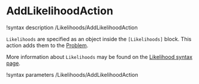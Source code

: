 # AddLikelihoodAction

!syntax description /Likelihoods/AddLikelihoodAction

`Likelihoods` are specified as an object inside the `[Likelihoods]` block.
This action adds them to the [Problem](syntax/Problem/index.md).

More information about `Likelihoods` may be found on the
[Likelihood syntax page](syntax/Likelihoods/index.md).

!syntax parameters /Likelihoods/AddLikelihoodAction
